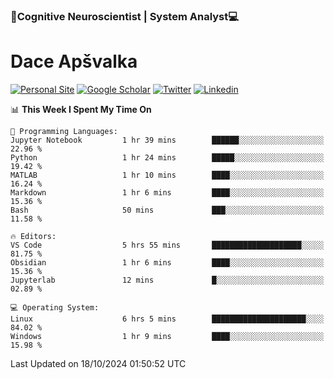 ### 🧠Cognitive Neuroscientist | System Analyst💻
# Dace Apšvalka

[![Personal Site](https://img.shields.io/badge/website-teal?style=for-the-badge&logo=About.me&logoColor=white)](https://dcdace.net/)
[![Google Scholar](https://img.shields.io/badge/Scholar-yellow?style=for-the-badge&logo=googlescholar&logoColor=ffffff)](https://scholar.google.com/citations?hl=en&user=W8q0HBkAAAAJ&view_op=list_works&sortby=pubdate)
[![Twitter](https://img.shields.io/badge/Twitter-1DA1F2?logo=twitter&logoColor=white&style=for-the-badge)](https://twitter.com/dcdace)
[![Linkedin](https://img.shields.io/badge/linkedin-0077B5?logo=linkedin&logoColor=white&style=for-the-badge)](https://www.linkedin.com/in/dace-apsvalka/)

<!--
[![Dace's wakatime stats](https://github-readme-stats.vercel.app/api/wakatime?username=dcdace&theme=react&layout=compact&custom_title=Coding+past+7+days&v=2)](https://github.com/dcdace/dcdace)


[![github](https://img.shields.io/github/followers/dcdace?logo=github&style=plastic)](https://github.com/dcdace?tab=followers "GitHub followers")
[![wakatime](https://wakatime.com/badge/user/6e7556d3-b1db-4eef-a7e8-9bad735fc27e.svg?style=plastic?v=2)](https://wakatime.com/@6e7556d3-b1db-4eef-a7e8-9bad735fc27e "Total time coded since Feb 28 2022")

[![twitter](https://img.shields.io/twitter/follow/dcdace?label=followers&logo=twitter&color=%23007ec6&style=plastic)](https://twitter.com/dcdace "Twitter followers")

[![Dace's languages](https://github-readme-stats-one-nu-13.vercel.app/api/top-langs/?username=dcdace&langs_count=10&theme=nord&layout=compact)](https://github.com/anuraghazra/github-readme-stats) 
[![Dace's GitHub stats](https://github-readme-stats-one-nu-13.vercel.app/api?username=dcdace&theme=dracula&hide=prs,issues&count_private=true&show_icons=true&hide_rank=true&include_all_commits=true&hide_title=false&custom_title=GitHub+Stats)](https://github.com/anuraghazra/github-readme-stats)
-->

<!--START_SECTION:waka-->
📊 **This Week I Spent My Time On** 

```text
💬 Programming Languages: 
Jupyter Notebook         1 hr 39 mins        ██████░░░░░░░░░░░░░░░░░░░   22.96 % 
Python                   1 hr 24 mins        █████░░░░░░░░░░░░░░░░░░░░   19.42 % 
MATLAB                   1 hr 10 mins        ████░░░░░░░░░░░░░░░░░░░░░   16.24 % 
Markdown                 1 hr 6 mins         ████░░░░░░░░░░░░░░░░░░░░░   15.36 % 
Bash                     50 mins             ███░░░░░░░░░░░░░░░░░░░░░░   11.58 % 

🔥 Editors: 
VS Code                  5 hrs 55 mins       ████████████████████░░░░░   81.75 % 
Obsidian                 1 hr 6 mins         ████░░░░░░░░░░░░░░░░░░░░░   15.36 % 
Jupyterlab               12 mins             █░░░░░░░░░░░░░░░░░░░░░░░░   02.89 % 

💻 Operating System: 
Linux                    6 hrs 5 mins        █████████████████████░░░░   84.02 % 
Windows                  1 hr 9 mins         ████░░░░░░░░░░░░░░░░░░░░░   15.98 % 
```


 Last Updated on 18/10/2024 01:50:52 UTC
<!--END_SECTION:waka-->

